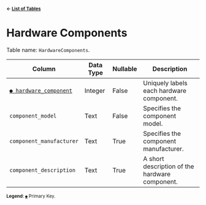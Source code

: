 <sup>**← [List of Tables](../../README.md/#Metadatabase-Schema)**</sup>

# Hardware Components

Table name: `HardwareComponents`.

| Column                                                   | Data Type | Nullable | Description                                    |
| -------------------------------------------------------- | --------- | -------- | ---------------------------------------------- |
| [`● hardware_component`](hardware_components.md)         | Integer   | False    | Uniquely labels each hardware component.       |
| `component_model`                                        | Text      | False    | Specifies the component model.                 |
| `component_manufacturer`                                 | Text      | True     | Specifies the component manufacturer.          |
| `component_description`                                  | Text      | True     | A short description of the hardware component. |

<sup>**Legend**: [`●`](hardware_components.md) Primary Key.</sup>
